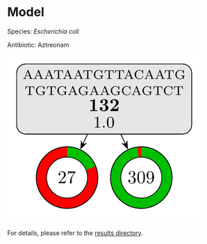 
# Model

Species: *Escherichia coli*

Antibiotic: Aztreonam

<a href="./model.pdf"><img src="./model.png" /></a>

For details, please refer to the [results directory](../../../../../results/cart_b/escherichia%20coli/aztreonam/repeat_7/).

